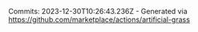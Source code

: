 Commits: 2023-12-30T10:26:43.236Z - Generated via https://github.com/marketplace/actions/artificial-grass
<br>
